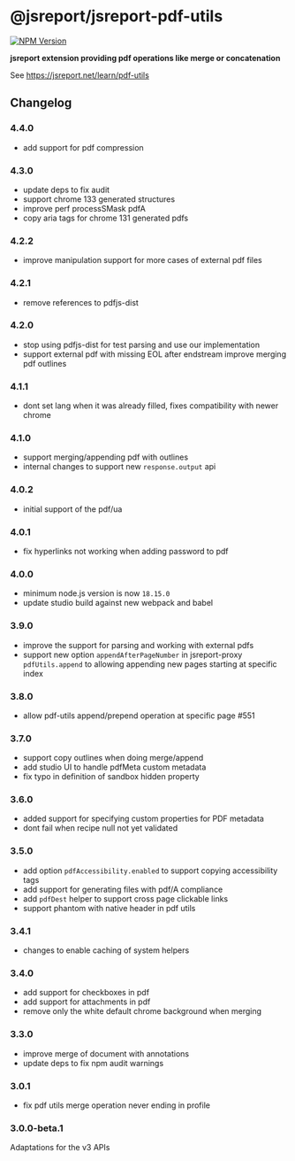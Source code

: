 # @jsreport/jsreport-pdf-utils
[![NPM Version](http://img.shields.io/npm/v/@jsreport/jsreport-pdf-utils.svg?style=flat-square)](https://npmjs.com/package/@jsreport/jsreport-pdf-utils)

**jsreport extension providing pdf operations like merge or concatenation**

See https://jsreport.net/learn/pdf-utils

## Changelog

### 4.4.0

- add support for pdf compression

### 4.3.0

- update deps to fix audit
- support chrome 133 generated structures
- improve perf processSMask pdfA
- copy aria tags for chrome 131 generated pdfs

### 4.2.2

- improve manipulation support for more cases of external pdf files

### 4.2.1

- remove references to pdfjs-dist

### 4.2.0

- stop using pdfjs-dist for test parsing and use our implementation
- support external pdf with missing EOL after endstream improve merging pdf outlines

### 4.1.1

- dont set lang when it was already filled, fixes compatibility with newer chrome

### 4.1.0

- support merging/appending pdf with outlines
- internal changes to support new `response.output` api

### 4.0.2

- initial support of the pdf/ua

### 4.0.1

- fix hyperlinks not working when adding password to pdf

### 4.0.0

- minimum node.js version is now `18.15.0`
- update studio build against new webpack and babel

### 3.9.0

- improve the support for parsing and working with external pdfs
- support new option `appendAfterPageNumber` in jsreport-proxy `pdfUtils.append` to allowing appending new pages starting at specific index

### 3.8.0

- allow pdf-utils append/prepend operation at specific page #551

### 3.7.0

- support copy outlines when doing merge/append
- add studio UI to handle pdfMeta custom metadata
- fix typo in definition of sandbox hidden property

### 3.6.0

- added support for specifying custom properties for PDF metadata
- dont fail when recipe null not yet validated

### 3.5.0

- add option `pdfAccessibility.enabled` to support copying accessibility tags
- add support for generating files with pdf/A compliance
- add `pdfDest` helper to support cross page clickable links
- support phantom with native header in pdf utils

### 3.4.1

- changes to enable caching of system helpers

### 3.4.0

- add support for checkboxes in pdf
- add support for attachments in pdf
- remove only the white default chrome background when merging

### 3.3.0

- improve merge of document with annotations
- update deps to fix npm audit warnings

### 3.0.1

- fix pdf utils merge operation never ending in profile

### 3.0.0-beta.1

Adaptations for the v3 APIs
